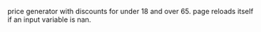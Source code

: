 price generator with discounts for under 18 and over 65.
page reloads itself if an input variable is nan.
